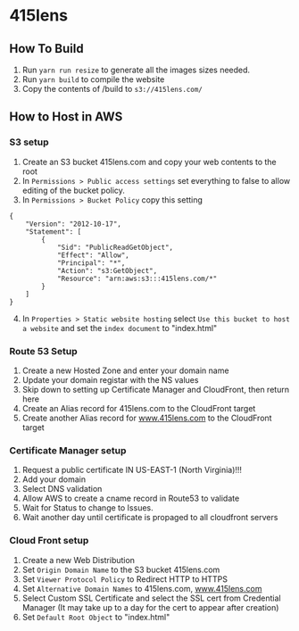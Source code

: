 # 415lens

## How To Build

1) Run `yarn run resize` to generate all the images sizes needed.
2) Run `yarn build` to compile the website
3) Copy the contents of /build to `s3://415lens.com/`

## How to Host in AWS

### S3 setup
1) Create an S3 bucket 415lens.com and copy your web contents to the root
2) In `Permissions > Public access settings` set everything to false to allow editing of the bucket policy.
3) In `Permissions > Bucket Policy` copy this setting
```
{
    "Version": "2012-10-17",
    "Statement": [
        {
            "Sid": "PublicReadGetObject",
            "Effect": "Allow",
            "Principal": "*",
            "Action": "s3:GetObject",
            "Resource": "arn:aws:s3:::415lens.com/*"
        }
    ]
}
```
4) In `Properties > Static website hosting` select `Use this bucket to host a website` and set the `index document` to "index.html"

### Route 53 Setup
1) Create a new Hosted Zone and enter your domain name
2) Update your domain registar with the NS values
3) Skip down to setting up Certificate Manager and CloudFront, then return here
4) Create an Alias record for 415lens.com to the CloudFront target
5) Create another Alias record for www.415lens.com to the CloudFront target

### Certificate Manager setup
1) Request a public certificate IN US-EAST-1 (North Virginia)!!!
2) Add your domain
3) Select DNS validation
4) Allow AWS to create a cname record in Route53 to validate
5) Wait for Status to change to Issues.
6) Wait another day until certificate is propaged to all cloudfront servers

### Cloud Front setup
1) Create a new Web Distribution
2) Set `Origin Domain Name` to the S3 bucket 415lens.com
3) Set `Viewer Protocol Policy` to Redirect HTTP to HTTPS
4) Set `Alternative Domain Names` to 415lens.com, www.415lens.com
5) Select Custom SSL Certificate and select the SSL cert from Credential Manager (It may take up to a day for the cert to appear after creation)
6) Set `Default Root Object` to "index.html"
